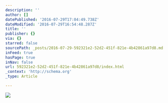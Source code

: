```yaml
---
description: ''
author: []
datePublished: '2016-07-29T17:04:49.738Z'
dateModified: '2016-07-29T16:54:48.287Z'
title: ''
publisher: {}
via: {}
starred: false
sourcePath: _posts/2016-07-29-592321e2-52d2-451f-821e-4b42861a97d8.md
inFeed: true
hasPage: true
inNav: false
url: 592321e2-52d2-451f-821e-4b42861a97d8/index.html
_context: 'http://schema.org'
_type: Article

---
```

![](https://the-grid-user-content.s3-us-west-2.amazonaws.com/32c9999a-7342-4d5f-84ce-dea2c8ae2b8c.jpg)